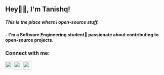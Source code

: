 ## Hey👋🏻, I'm Tanishq!                                                        
##### This is the place where i open-source stuff.

#### - I'm a Software Engineering student🚀 passionate about contributing to open-source projects. 
 
### Connect with me:

<a href="https://www.linkedin.com/in/tanishq-kala-a3806a1aa/">
  <img align="left" width="24px" src="https://cdn.jsdelivr.net/npm/simple-icons@v3/icons/linkedin.svg"  />
</a>
<a href="https://twitter.com/Tanishqkala_">
  <img align="left" width="26px" src="https://cdn.jsdelivr.net/npm/simple-icons@v3/icons/twitter.svg" />
</a>
<a href="mailto:tanishqkala99@gmail.com">
  <img align="left" width="26px" src="https://cdn.jsdelivr.net/npm/simple-icons@v3/icons/gmail.svg" />
</a>



